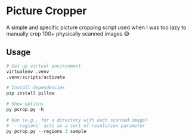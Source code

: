 # Picture Cropper

A simple and specific picture cropping script used when I was too lazy to manually crop 100+ physically scanned images 😅

## Usage

```py
# Set up virtual environment
virtualenv .venv
.venv/scripts/activate

# Install dependencies
pip install pillow

# Show options
py pcrop.py -h

# Run (e.g., for a directory with each scanned image)
# `--regions` acts as a sort of resolution parameter
py pcrop.py --regions 3 sample
```
